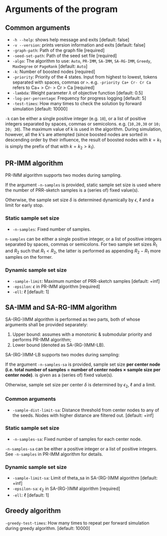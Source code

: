 # Arguments of the program 

## Common arguments
* `-h --help`: shows help message and exits [default: false]
* `-v --version`: prints version information and exits [default: false]
* `-graph-path`: Path of the graph file [required]
* `-seed-set-path`: Path of the seed set file [required]
* `-algo`: The algorithm to use: `Auto`, `PR-IMM`, `SA-IMM`, `SA-RG-IMM`, `Greedy`, `MaxDegree` or `PageRank` [default: `Auto`]
* `-k`: Number of boosted nodes [required]
* `-priority`: Priority of the 4 states. Input from highest to lowest, tokens separated with spaces, commas or `>`.
e.g. `-priority Ca+ Cr- Cr Ca` refers to Ca+ > Cr- > Cr > Ca
[required]
* `-lambda`: Weight parameter $\lambda$ of objective function [default: 0.5]
* `-log-per-percentage`: Frequency for progress logging [default: 5]
* `-test-times`: How many times to check the solution by forward simulation [default: 10000]

`-k` can be either a single positive integer (e.g. `10`), 
or a list of positive integers separated by spaces, commas or semicolons.
e.g. (`10,20,30` or `10; 20; 30`). The maximum value of k is used in the algorithm.
During simulation, however, all the k's are attempted 
(since boosted nodes are sorted in descending order by their influence, 
the result of boosted nodes with $k = k_1$ is simply the prefix of that with $k = k_2 > k_1$). 

## PR-IMM algorithm

PR-IMM algorithm supports two modes during sampling. 

If the argument `-n-samples` is provided,
static sample set size is used where the number of PRR-sketch samples is a (series of) fixed value(s).

Otherwise, the sample set size $\delta$ is determined dynamically by $\epsilon$, $\ell$ 
and a limit for early stop.

### Static sample set size
* `-n-samples`: Fixed number of samples.

`n-samples` can be either a single positive integer, or a list of positive integers
separated by spaces, commas or semicolons. For two sample set sizes $R_1$ and $R_2$ such that $R_1 < R_2$,
the latter is performed as appending $R_2 - R_1$ more samples on the former.

### Dynamic sample set size
* `-sample-limit`: Maximum number of PRR-sketch samples [default: +inf]
* `-epsilon`: $\epsilon$ in PR-IMM algorithm [required]
* `-ell`: $\ell$ [default: 1]

## SA-IMM and SA-RG-IMM algorithm

SA-(RG-)IMM algorithm is performed as two parts, both of whose arguments shall be provided separately:
1. Upper bound: assumes with a monotonic & submodular priority and performs PR-IMM algorithm;
2. Lower bound (denoted as SA-(RG-)IMM-LB).

SA-(RG-)IMM-LB supports two modes during sampling:

If the argument `-n-samples-sa` is provided,
sample set size **per center node (i.e. total number of samples = number of center nodes $\times$ sample size per center node)**.
is given as a (series of) fixed value(s).

Otherwise, sample set size per center $\delta$ is determined by $\epsilon_2$, $\ell$ and a limit.

### Common arguments
* `-sample-dist-limit-sa`: Distance threshold from center nodes to any of the seeds. Nodes with higher distance are filtered out. [default: +inf]

### Static sample set size
* `-n-samples-sa`: Fixed number of samples for each center node.

`-n-samples-sa` can be either a positive integer or a list of positive integers. See `-n-samples` in PR-IMM algorithm for details.

### Dynamic sample set size
* `-sample-limit-sa`: Limit of theta_sa in SA-(RG-)IMM algorithm [default: +inf]
* `-epsilon-sa`: $\epsilon_2$ in SA-(RG-)IMM algorithm [required]
* `-ell`: $\ell$ [default: 1]

## Greedy algorithm

`-greedy-test-times`: How many times to repeat per forward simulation during greedy algorithm. [default: 10000]
